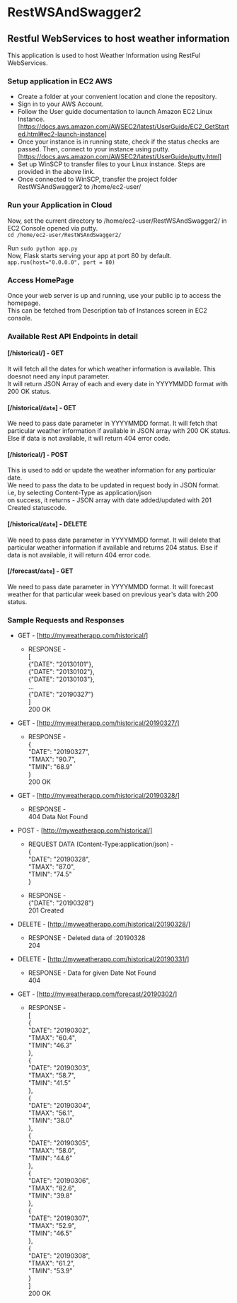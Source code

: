 # RestWSAndSwagger2
## Restful WebServices to host weather information  
This application is used to host Weather Information using RestFul WebServices.

### Setup application in EC2 AWS 

* Create a folder at your convenient location and clone the repository.  
* Sign in to your AWS Account.  
* Follow the User guide documentation to launch Amazon EC2 Linux Instance.  
  [https://docs.aws.amazon.com/AWSEC2/latest/UserGuide/EC2_GetStarted.html#ec2-launch-instance]  
* Once your instance is in running state, check if the status checks are passed. Then, connect to your instance using putty.  
[https://docs.aws.amazon.com/AWSEC2/latest/UserGuide/putty.html]  
* Set up WinSCP to transfer files to your Linux instance. Steps are provided in the above link.  
* Once connected to WinSCP, transfer the project folder RestWSAndSwagger2 to /home/ec2-user/  

### Run your Application in Cloud
Now, set the current directory to /home/ec2-user/RestWSAndSwagger2/ in EC2 Console opened via putty.  
`cd /home/ec2-user/RestWSAndSwagger2/`  

Run `sudo python app.py`  
Now, Flask starts serving your app at port 80 by default.  
`app.run(host="0.0.0.0", port = 80)`  

### Access HomePage
Once your web server is up and running, use your public ip to access the homepage.  
This can be fetched from Description tab of Instances screen in EC2 console.

### Available Rest API Endpoints in detail  
#### [/historical/] - GET  
It will fetch all the dates for which weather information is available. This doesnot need any input parameter.  
It will return JSON Array of each and every date in YYYYMMDD format with 200 OK status.  
#### [/historical/`date`] - GET  
We need to pass date parameter in YYYYMMDD format. It will fetch that particular weather information if available in JSON array with 200 OK status. Else if data is not available, it will return 404 error code.  
#### [/historical/] - POST  
This is used to add or update the weather information for any particular date.  
We need to pass the data to be updated in request body in JSON format.  
i.e, by selecting Content-Type as application/json  
on success, it returns - JSON array with date added/updated with 201 Created statuscode.  
#### [/historical/`date`] - DELETE  
We need to pass date parameter in YYYYMMDD format. It will delete that particular weather information if available and returns 204 status. Else if data is not available, it will return 404 error code.  
#### [/forecast/`date`] - GET  
We need to pass date parameter in YYYYMMDD format. It will forecast weather for that particular week based on previous year's data with 200 status.  

### Sample Requests and Responses  

* GET - [http://myweatherapp.com/historical/]  
  * RESPONSE -  
    [  
    {"DATE": "20130101"},  
     {"DATE": "20130102"},  
     {"DATE": "20130103"},  
     ...  
     {"DATE": "20190327"}  
     ]  
     200 OK  

* GET - [http://myweatherapp.com/historical/20190327/]  
  * RESPONSE -   
    {  
        "DATE": "20190327",  
        "TMAX": "90.7",  
        "TMIN": "68.9"  
    }  
    200 OK  

* GET - [http://myweatherapp.com/historical/20190328/]  
  * RESPONSE -  
  404 Data Not Found  
  
* POST - [http://myweatherapp.com/historical/]  
  * REQUEST DATA (Content-Type:application/json) -  
    {  
        "DATE": "20190328",  
        "TMAX": "87.0",  
        "TMIN": "74.5"  
    }  
  
  * RESPONSE -  
    {"DATE": "20190328"}  
    201 Created  

* DELETE - [http://myweatherapp.com/historical/20190328/]  
  * RESPONSE - Deleted data of :20190328  
    204  
  
* DELETE - [http://myweatherapp.com/historical/20190331/]  
  * RESPONSE - Data for given Date Not Found    
    404  
  
* GET - [http://myweatherapp.com/forecast/20190302/]  
  * RESPONSE -  
    [  
        {  
            "DATE": "20190302",  
            "TMAX": "60.4",  
            "TMIN": "46.3"  
        },  
        {  
            "DATE": "20190303",  
            "TMAX": "58.7",  
            "TMIN": "41.5"  
        },  
        {  
            "DATE": "20190304",  
            "TMAX": "56.1",  
            "TMIN": "38.0"  
        },  
        {  
            "DATE": "20190305",  
            "TMAX": "58.0",  
            "TMIN": "44.6"  
        },  
        {  
            "DATE": "20190306",  
            "TMAX": "82.6",  
            "TMIN": "39.8"  
        },  
        {  
            "DATE": "20190307",  
            "TMAX": "52.9",  
            "TMIN": "46.5"  
        },  
        {  
            "DATE": "20190308",  
            "TMAX": "61.2",  
            "TMIN": "53.9"  
        }  
    ]  
    200 OK  
